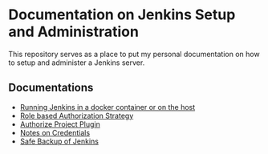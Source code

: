 # Documentation on Jenkins Setup and Administration

This repository serves as a place to put my personal documentation on how to
setup and administer a Jenkins server.


## Documentations

  - [Running Jenkins in a docker container or on the host](doc/JENKINS_IN_SYSTEM_OR_DOCKER.md)
  - [Role based Authorization Strategy](doc/ROLE_BASED_AUTHORIZATION.md)
  - [Authorize Project Plugin](doc/AUTHORIZE_PROJECT_PLUGIN.md)
  - [Notes on Credentials](doc/CREDENTIALS.md)
  - [Safe Backup of Jenkins](doc/BACKUP.md)

